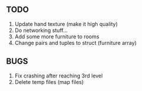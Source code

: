 ## TODO
1) Update hand texture (make it high quality)
2) Do networking stuff...
3) Add some more furniture to rooms
4) Change pairs and tuples to struct (furniture array)

## BUGS
1) Fix crashing after reaching 3rd level
2) Delete temp files (map files)